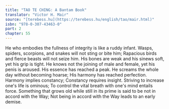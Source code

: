 ```yaml
---
title: "TAO TE CHING: A Bantam Book"
translator: "Victor H. Mair"
source: "[terebess.hu](https://terebess.hu/english/tao/mair.html)"
isbn: "978-0-307-43463-0"
part: 2
chapter: 55
---
```

He who embodies the fullness of integrity is like a ruddy infant.
Wasps, spiders, scorpions, and snakes will not sting or bite him;
Rapacious birds and fierce beasts will not seize him.
His bones are weak and his sinews soft, yet his grip is tight.
He knows not the joining of male and female, yet his penis is aroused.
His essence has reached a peak.
He screams the whole day without becoming hoarse;
His harmony has reached perfection.
Harmony implies constancy;
Constancy requires insight.
Striving to increase one's life is ominous;
To control the vital breath with one's mind entails force.
Something that grows old while still in its prime is said to be not in accord with the Way;
Not being in accord with the Way leads to an early demise.